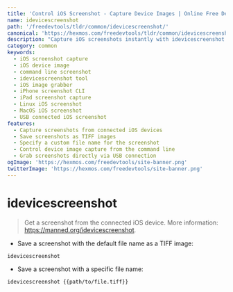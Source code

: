 ```yaml
---
title: 'Control iOS Screenshot - Capture Device Images | Online Free DevTools by Hexmos'
name: idevicescreenshot
path: '/freedevtools/tldr/common/idevicescreenshot/'
canonical: 'https://hexmos.com/freedevtools/tldr/common/idevicescreenshot/'
description: "Capture iOS screenshots instantly with idevicescreenshot. Control your connected device's display and save images. Free online tool, no registration required."
category: common
keywords:
  - iOS screenshot capture
  - iOS device image
  - command line screenshot
  - idevicescreenshot tool
  - iOS image grabber
  - iPhone screenshot CLI
  - iPad screenshot capture
  - Linux iOS screenshot
  - MacOS iOS screenshot
  - USB connected iOS screenshot
features:
  - Capture screenshots from connected iOS devices
  - Save screenshots as TIFF images
  - Specify a custom file name for the screenshot
  - Control device image capture from the command line
  - Grab screenshots directly via USB connection
ogImage: 'https://hexmos.com/freedevtools/site-banner.png'
twitterImage: 'https://hexmos.com/freedevtools/site-banner.png'
---
```


# idevicescreenshot

> Get a screenshot from the connected iOS device.
> More information: <https://manned.org/idevicescreenshot>.

- Save a screenshot with the default file name as a TIFF image:

`idevicescreenshot`

- Save a screenshot with a specific file name:

`idevicescreenshot {{path/to/file.tiff}}`

